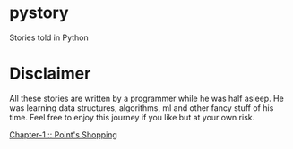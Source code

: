 # pystory
Stories told in Python 


# Disclaimer 

All these stories are written by a programmer while he
was half asleep. He was learning data structures, algorithms, 
ml and other fancy stuff of his time. 
Feel free to enjoy this journey if you like but at your
own risk. 


[Chapter-1 :: Point's Shopping](chapter-1)